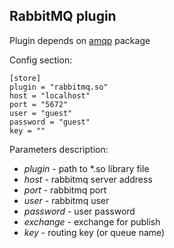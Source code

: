 ## RabbitMQ plugin

Plugin depends on [amqp](http://github.com/streadway/amqp) package

Config section:

```
[store]
plugin = "rabbitmq.so"
host = "localhost"
port = "5672"
user = "guest"
password = "guest"
key = ""
```

Parameters description:

- *plugin* - path to *.so library file
- *host* - rabbitmq server address
- *port* - rabbitmq port
- *user* - rabbitmq user
- *password* - user password
- *exchange* - exchange for publish
- *key* - routing key (or queue name)

